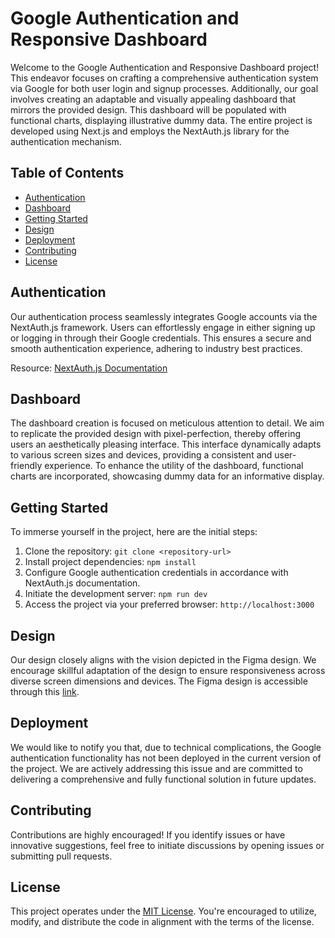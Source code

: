 # Google Authentication and Responsive Dashboard

Welcome to the Google Authentication and Responsive Dashboard project! This endeavor focuses on crafting a comprehensive authentication system via Google for both user login and signup processes. Additionally, our goal involves creating an adaptable and visually appealing dashboard that mirrors the provided design. This dashboard will be populated with functional charts, displaying illustrative dummy data. The entire project is developed using Next.js and employs the NextAuth.js library for the authentication mechanism.

## Table of Contents

- [Authentication](#authentication)
- [Dashboard](#dashboard)
- [Getting Started](#getting-started)
- [Design](#design)
- [Deployment](#deployment)
- [Contributing](#contributing)
- [License](#license)

## Authentication

Our authentication process seamlessly integrates Google accounts via the NextAuth.js framework. Users can effortlessly engage in either signing up or logging in through their Google credentials. This ensures a secure and smooth authentication experience, adhering to industry best practices.

Resource: [NextAuth.js Documentation](https://next-auth.js.org/)

## Dashboard

The dashboard creation is focused on meticulous attention to detail. We aim to replicate the provided design with pixel-perfection, thereby offering users an aesthetically pleasing interface. This interface dynamically adapts to various screen sizes and devices, providing a consistent and user-friendly experience. To enhance the utility of the dashboard, functional charts are incorporated, showcasing dummy data for an informative display.

## Getting Started

To immerse yourself in the project, here are the initial steps:

1. Clone the repository: `git clone <repository-url>`
2. Install project dependencies: `npm install`
3. Configure Google authentication credentials in accordance with NextAuth.js documentation.
4. Initiate the development server: `npm run dev`
5. Access the project via your preferred browser: `http://localhost:3000`

## Design

Our design closely aligns with the vision depicted in the Figma design. We encourage skillful adaptation of the design to ensure responsiveness across diverse screen dimensions and devices. The Figma design is accessible through this [link](https://www.figma.com/file/gKLhBDaTmdNDzHjsvqFMmC/Front-End-Developer-Task?node-id=0-1&t=rJ4A60cFvrDoc5TE-0).

## Deployment

We would like to notify you that, due to technical complications, the Google authentication functionality has not been deployed in the current version of the project. We are actively addressing this issue and are committed to delivering a comprehensive and fully functional solution in future updates.

## Contributing

Contributions are highly encouraged! If you identify issues or have innovative suggestions, feel free to initiate discussions by opening issues or submitting pull requests.

## License

This project operates under the [MIT License](LICENSE). You're encouraged to utilize, modify, and distribute the code in alignment with the terms of the license.
